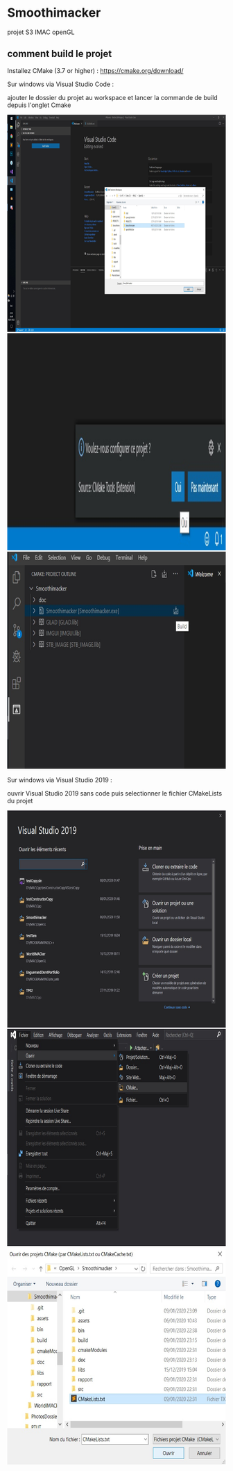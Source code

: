 # Smoothimacker
projet S3 IMAC openGL 


## comment build le projet

Installez CMake (3.7 or higher)  : https://cmake.org/download/

Sur windows via Visual Studio Code : 

ajouter le dossier du projet au workspace et lancer la commande de build depuis l'onglet Cmake

<p align="center">
<img src="doc/readme/vsc01.jpg" height="500px">
<img src="doc/readme/vsc02.jpg" height="500px">
<img src="doc/readme/vsc03.jpg" height="500px">
</p>

Sur windows via Visual Studio 2019 :

ouvrir Visual Studio 2019 sans code puis selectionner le fichier CMakeLists du projet

<p align="center">
<img src="doc/readme/vsc04.jpg" height="500px">
<img src="doc/readme/vsc05.jpg" height="500px">
<img src="doc/readme/vsc06.jpg" height="500px">
</p>